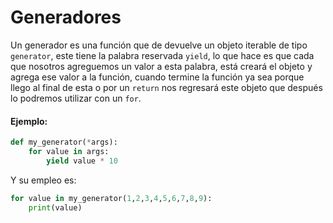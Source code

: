 # Generadores

Un generador es una función que de devuelve un objeto iterable de tipo `generator`, este tiene la palabra reservada `yield`, lo que hace es que cada que nosotros agreguemos un valor a esta palabra, está creará el objeto y agrega ese valor a la función, cuando termine la función ya sea porque llego al final de esta o por un `return` nos regresará este objeto que después lo podremos utilizar con un `for`. 

#### Ejemplo:

~~~python
def my_generator(*args):
	for value in args:
		yield value * 10
~~~

Y su empleo es:

~~~python
for value in my_generator(1,2,3,4,5,6,7,8,9):
	print(value)
~~~